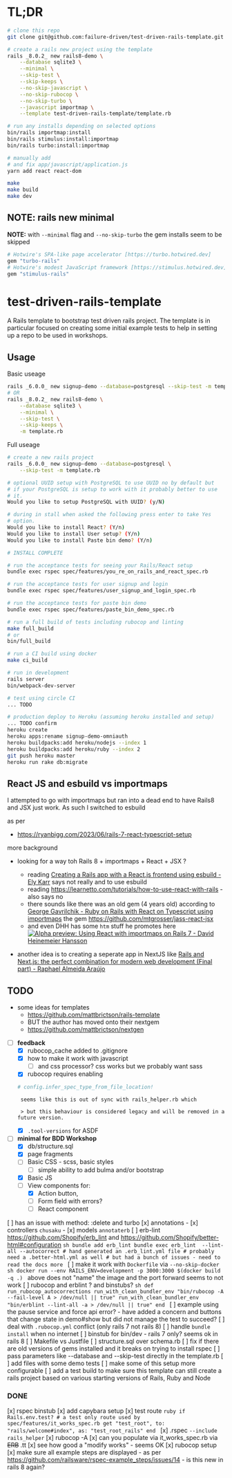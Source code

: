 # TL;DR

```sh
# clone this repo
git clone git@github.com:failure-driven/test-driven-rails-template.git

# create a rails new project using the template
rails _8.0.2_ new rails8-demo \
    --database sqlite3 \
    --minimal \
    --skip-test \
    --skip-keeps \
    --no-skip-javascript \
    --no-skip-rubocop \
    --no-skip-turbo \
    --javascript importmap \
    --template test-driven-rails-template/template.rb

# run any installs depending on selected options
bin/rails importmap:install
bin/rails stimulus:install:importmap
bin/rails turbo:install:importmap

# manually add
# and fix app/javascript/application.js
yarn add react react-dom

make
make build
make dev
```

## NOTE: rails new minimal

**NOTE:** with `--minimal` flag and `--no-skip-turbo` the gem installs seem to be
skipped

```ruby
# Hotwire's SPA-like page accelerator [https://turbo.hotwired.dev]
gem "turbo-rails"
# Hotwire's modest JavaScript framework [https://stimulus.hotwired.dev]
gem "stimulus-rails"
```

# test-driven-rails-template

A Rails template to bootstrap test driven rails project. The template is in
particular focused on creating some initial example tests to help in setting up
a repo to be used in workshops.

## Usage

Basic useage

```sh
rails _6.0.0_ new signup-demo --database=postgresql --skip-test -m template.rb
# OR
rails _8.0.2_ new rails8-demo \
    --database sqlite3 \
    --minimal \
    --skip-test \
    --skip-keeps \
    -m template.rb
```

Full useage

```sh
# create a new rails project
rails _6.0.0_ new signup-demo --database=postgresql \
    --skip-test -m template.rb

# optional UUID setup with PostgreSQL to use UUID no by default but
# if your PostgreSQL is setup to work with it probably better to use
# it.
Would you like to setup PostgreSQL with UUID? (y/N)

# during in stall when asked the following press enter to take Yes
# option.
Would you like to install React? (Y/n)
Would you like to install User setup? (Y/n)
Would you like to install Paste bin demo? (Y/n)

# INSTALL COMPLETE

# run the acceptance tests for seeing your Rails/React setup
bundle exec rspec spec/features/you_re_on_rails_and_react_spec.rb

# run the acceptance tests for user signup and login
bundle exec rspec spec/features/user_signup_and_login_spec.rb

# run the acceptance tests for paste bin demo
bundle exec rspec spec/features/paste_bin_demo_spec.rb

# run a full build of tests including rubocop and linting
make full_build
# or
bin/full_build

# run a CI build using docker
make ci_build

# run in development
rails server
bin/webpack-dev-server

# test using circle CI
... TODO

# production deploy to Heroku (assuming heroku installed and setup)
... TODO confirm
heroku create
heroku apps:rename signup-demo-omniauth
heroku buildpacks:add heroku/nodejs --index 1
heroku buildpacks:add heroku/ruby --index 2
git push heroku master
heroku run rake db:migrate
```

## React JS and esbuild vs importmaps

I attempted to go with importmaps but ran into a dead end to have Rails8 and JSX just work. As such I switched to esbuild

as per
- https://ryanbigg.com/2023/06/rails-7-react-typescript-setup

more background
- looking for a way toh Rails 8 + importmaps + React + JSX ?
    - reading [Creating a Rails app with a React.js frontend using esbuild - Ely Karr](
      https://medium.com/@elykarr/creating-a-rails-app-with-a-react-js-frontend-using-esbuild-40152b5b51a)
      says not really and to use esbuild
    - reading https://learnetto.com/tutorials/how-to-use-react-with-rails - also says no
    - there sounds like there was an old gem (4 years old) according to
      [George Gavrilchik - Ruby on Rails with React on Typescript using importmaps](
      https://dev.to/gavrilarails/ruby-on-rails-with-react-on-typescript-using-importmaps-5082)
      the gem https://github.com/mtgrosser/jass-react-jsx
    - and even DHH has some `htm` stuff he promotes here
      [![
      Alpha preview: Using React with importmaps on Rails 7 - David Heinemeier Hansson
      ](
        http://img.youtube.com/vi/k73LKxim6tw/0.jpg
      )](https://youtu.be/k73LKxim6tw)

- another idea is to creating a seperate app in NextJS like [Rails and Next.js:
  the perfect combination for modern web development (Final part) - Raphael
  Almeida Araújo](
  https://medium.com/@raphox/rails-and-next-js-the-perfect-combination-for-modern-web-development-final-part-a88af492a00)

## TODO

- some ideas for templates
    - https://github.com/mattbrictson/rails-template
    - BUT the author has moved onto their nextgem
    - https://github.com/mattbrictson/nextgen

- [ ] **feedback**
    - [x] rubocop_cache added to .gitignore
    - [x] how to make it work with javascript
        - [ ] and css processor? css works but we probably want sass
    - [x] rubocop requires enabling
  ```ruby
  # config.infer_spec_type_from_file_location!
  ```
       seems like this is out of sync with rails_helper.rb which

       > but this behaviour is considered legacy and will be removed in a future version.

    - [x] `.tool-versions` for ASDF
- [ ] **minimal for BDD Workshop**
    - [x] db/structure.sql
    - [x] page fragments
    - [ ] Basic CSS - scss, basic styles
        - [ ] simple ability to add bulma and/or bootstrap
    - [x] Basic JS
    - [ ] View components for:
        - [x] Action button,
        - [ ] Form field with errors?
        - [ ] React component

[ ] has an issue with method: :delete and turbo
[x] annotations
    - [x] controllers `chusaku`
    - [x] models `annotaterb`
[ ] erb-lint https://github.com/Shopify/erb_lint
    and https://github.com/Shopify/better-html#configuration
    ```sh
    bundle add erb_lint
    bundle exec erb_lint  --lint-all --autocorrect
    # hand generated an .erb_lint.yml file
    # probably need a .better-html.yml as well
    # but had a bunch of issues - need to read the docs more
    ```
[ ] make it work with `Dockerfile` via `--no-skip-docker`
    ```sh
    docker run --env RAILS_ENV=development -p 3000:3000 $(docker build -q .)
    ```
    above does not "name" the image and the port forward seems to not work
[ ] rubocop and erblint ? and binstubs?
    ```sh
    def run_rubocop_autocorrections
      run_with_clean_bundler_env "bin/rubocop -A --fail-level A > /dev/null || true"
      run_with_clean_bundler_env "bin/erblint --lint-all -a > /dev/null || true"
    end
    ```
[ ] example using the pause service and force api error?
    - have added a concern and buttons that change state in demo#show but did
      not manage the test to succeed?
[ ] deal with `.rubocop.yml` conflict (only rails 7 not rails 8)
[ ] handle `bundle install` when no internet
[ ] binstub for bin/dev - rails 7 only? seems ok in rails 8
[ ] Makefile vs Justfile
[ ] structure.sql over schema.rb
[ ] fix if there are old versions of gems installed and it breaks on trying to
    install rspec
[ ] pass parameters like --database and --skip-test directly in the template.rb
[ ] add files with some demo tests
[ ] make some of this setup more configurable
[ ] add a test build to make sure this template can still create a rails
    project based on various starting versions of Rails, Ruby and Node

### DONE

[x] rspec binstub
[x] add capybara setup
[x] test route
    ```ruby
    if Rails.env.test?
      # a test only route used by spec/features/it_works_spec.rb
      get "test_root", to: "rails/welcome#index", as: "test_root_rails"
    end
    ```
[x] .rspec `--include rails_helper`
[x] rubocop -A
[x] can you populate via it_works_spec.rb via ~~ERB~~ .tt
[x] see how good a "modify works" - seems OK
[x] rubocop setup
[x] make sure all example steps are displayed
    - as per https://github.com/railsware/rspec-example_steps/issues/14
    - is this new in rails 8 again?
